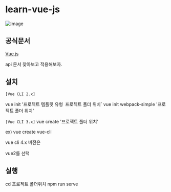 # learn-vue-js

![image](https://user-images.githubusercontent.com/66653324/104791199-385dea80-57dd-11eb-80ce-8d3222b59319.png)

## 공식문서

[Vue.js](vuejs.org)

api 문서 찾아보고 적용해보자.

## 설치

`[Vue CLI 2.x]`

vue init '프로젝트 템플릿 유형` `프로젝트 폴더 위치`
vue init webpack-simple '프로젝트 폴더 위치'

`[Vue CLI 3.x]`
vue create '프로젝트 폴더 위치'

ex) vue create vue-cli

vue cli 4.x 버전은

vue2를 선택

## 실행

cd 프로젝트 폴더위치
npm run serve
